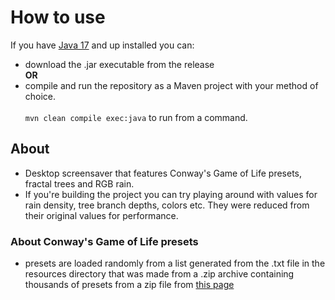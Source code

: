 # How to use
If you have [Java 17](https://www.oracle.com/java/technologies/javase/jdk17-archive-downloads.html) and up installed you can:
- download the .jar executable from the release  
**OR**
- compile and run the repository as a Maven project with your method of choice.</br></br>
`mvn clean compile exec:java` to run from a command.  

## About
- Desktop screensaver that features Conway's Game of Life presets, fractal trees and RGB rain.
- If you're building the project you can try playing around with values for rain density, tree branch depths, colors etc. They were reduced from their original values for performance.

### About Conway's Game of Life presets  
- presets are loaded randomly from a list generated from the .txt file in the resources directory that was made from a .zip archive containing thousands of presets from a zip file from [this page](https://conwaylife.com/wiki)
